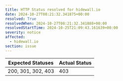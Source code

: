 ```yaml
---
title: HTTP Status resolved for hidewall.io
date: 2024-10-27T08:21:32.341875+00:00
resolved: True
resolvedWhen: 2024-10-27T08:21:32.341888+00:00
resolvedStartTime: 2024-10-25T21:09:43.161639+00:00
severity: notice
affected:
  - hidewall.io
section: issue
---
```


| Expected Statuses | Actual Status  |
|-------------------|----------------|
| 200, 301, 302, 403 | 403 |
